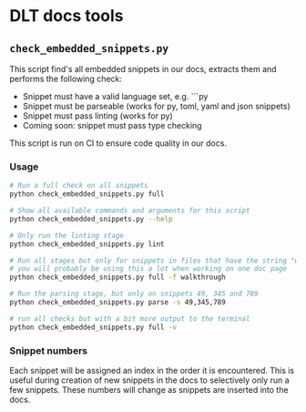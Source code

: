 # DLT docs tools

## `check_embedded_snippets.py`
This script find's all embedded snippets in our docs, extracts them and performs the following check:

* Snippet must have a valid language set, e.g. ```py
* Snippet must be parseable (works for py, toml, yaml and json snippets)
* Snippet must pass linting (works for py)
* Coming soon: snippet must pass type checking

This script is run on CI to ensure code quality in our docs.

### Usage

```sh
# Run a full check on all snippets
python check_embedded_snippets.py full

# Show all available commands and arguments for this script
python check_embedded_snippets.py --help

# Only run the linting stage
python check_embedded_snippets.py lint

# Run all stages but only for snippets in files that have the string "walkthrough" in the filepath
# you will probably be using this a lot when working on one doc page
python check_embedded_snippets.py full -f walkthrough

# Run the parsing stage, but only on snippets 49, 345 and 789
python check_embedded_snippets.py parse -s 49,345,789

# run all checks but with a bit more output to the terminal
python check_embedded_snippets.py full -v
```

### Snippet numbers
Each snippet will be assigned an index in the order it is encountered. This is useful during creation of new snippets in the docs to selectively only run a few snippets. These numbers will change as snippets are inserted into the docs.



